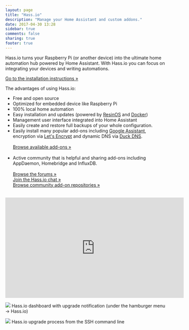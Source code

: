 ```yaml
---
layout: page
title: "Hass.io"
description: "Manage your Home Assistant and custom addons."
date: 2017-04-30 13:28
sidebar: true
comments: false
sharing: true
footer: true
---
```


Hass.io turns your Raspberry Pi (or another device) into the ultimate home automation hub powered by Home Assistant. With Hass.io you can focus on integrating your devices and writing automations.

[Go to the installation instructions &raquo;][install]

The advantages of using Hass.io:

 - Free and open source
 - Optimized for embedded device like Raspberry Pi
 - 100% local home automation
 - Easy installation and updates (powered by [ResinOS] and [Docker])
 - Management user interface integrated into Home Assistant
 - Easily create and restore full backups of your whole configuration.
 - Easily install many popular add-ons including [Google Assistant], encryption via [Let's Encrypt] and dynamic DNS via [Duck DNS].<br><br>[Browse available add-ons &raquo;][all]<br><br>
 - Active community that is helpful and sharing add-ons including AppDaemon, Homebridge and InfluxDB.<br><br>[Browse the forums &raquo;][forums]<br>[Join the Hass.io chat &raquo;][chat]<br>[Browse community add-on repositories &raquo;][comm-add-ons]<br><br>

<div class='videoWrapper'>
<iframe width="560" height="315" src="https://www.youtube.com/embed/XWPluWcYRMI" frameborder="0" allowfullscreen></iframe>
</div>

<p class='img'>
<img src='/images/hassio/screenshots/dashboard.png'>
Hass.io dashboard with upgrade notification (under the hamburger menu -> Hass.io)
</p>

<p class='img'>
<img src='/images/hassio/screenshots/ssh-upgrade.png'>
Hass.io upgrade process from the SSH command line
</p>

[Google Assistant]: /addons/google_assistant/
[Snips.ai]: /addons/snips/
[Let's Encrypt]: /addons/lets_encrypt/
[Duck DNS]: /addons/duckdns/
[forums]: https://community.home-assistant.io/c/hass-io
[comm-add-ons]: https://community.home-assistant.io/tags/hassio-repository
[all]: /addons/
[chat]: https://discord.gg/K3UVxJd
[ResinOS]: https://resinos.io/
[Docker]: https://www.docker.com/
[install]: /hassio/installation/
